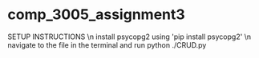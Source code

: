 # comp_3005_assignment3

SETUP INSTRUCTIONS \n
install psycopg2 using 'pip install psycopg2' \n
navigate to the file in the terminal and run python ./CRUD.py
